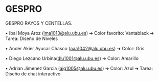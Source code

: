 # GESPRO
GESPRO RAYOS Y CENTELLAS.

• Ibai Moya Aroz (ima1013@alu.ubu.es) 
  ➔ Color favorito: Vantablack 
  ➔ Tarea: Diseño de Niveles

• Ander Akier Ayucar Chasco (aaa1042@alu.ubu.es) 
  ➔ Color: Gris

• Diego Lezcano Urbina(dlu1001@alu.ubu.es) 
  ➔ Color: Amarillo

• Adrian Jimenez Garcia (ajg1005@alu.ubu.es)
  ➔ Color: Azul 
  ➔ Tarea: Diseño de chat interactivo
